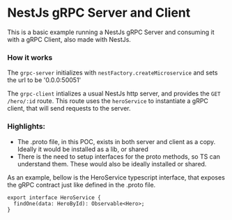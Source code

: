 # NestJs gRPC Server and Client

This is a basic example running a NestJs gRPC Server and consuming it with a gRPC Client, also made with NestJs.

### How it works

The `grpc-server` initializes with `nestFactory.createMicroservice` and sets the url to be '0.0.0:50051'

The `grpc-client` intializes a usual NestJs http server, and provides the `GET /hero/:id` route.
This route uses the `heroService` to instantiate a gRPC client, that will send requests to the server.

### Highlights:
- The .proto file, in this POC, exists in both server and client as a copy. Ideally it would be installed as a lib, or shared
- There is the need to setup interfaces for the proto methods, so TS can understand them. These would also be ideally installed or shared.

As an example, bellow is the HeroService typescript interface, that exposes the gRPC contract just like defined in the .proto file.

```
export interface HeroService {
  findOne(data: HeroById): Observable<Hero>;
}
```

